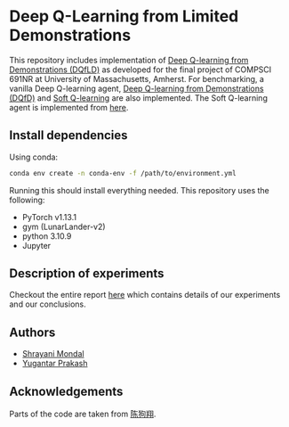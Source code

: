 # Deep Q-Learning from Limited Demonstrations
This repository includes implementation of [Deep Q-learning from Demonstrations (DQfLD)](https://bit.ly/deepqfld) as developed for the final project of COMPSCI 691NR at University of Massachusetts, Amherst. For benchmarking, a vanilla Deep Q-learning agent, [Deep Q-learning from Demonstrations (DQfD)](https://arxiv.org/abs/1704.03732) and [Soft Q-learning](https://arxiv.org/abs/1702.08165) are also implemented. The Soft Q-learning agent is implemented from [here](https://github.com/gouxiangchen/soft-Q-learning).

## Install dependencies
Using conda:
```bash
conda env create -n conda-env -f /path/to/environment.yml
```
Running this should install everything needed.
This repository uses the following:
- PyTorch v1.13.1
- gym (LunarLander-v2)
- python 3.10.9
- Jupyter


## Description of experiments
Checkout the entire report [here](https://bit.ly/deepqfld) which contains details of our experiments and our conclusions.

## Authors
- [Shrayani Mondal](https://www.linkedin.com/in/shrayani-mondal-b5a354171/)
- [Yugantar Prakash](https://www.linkedin.com/in/yugantarp/)

## Acknowledgements
Parts of the code are taken from [陈狗翔](https://github.com/gouxiangchen/soft-Q-learning).